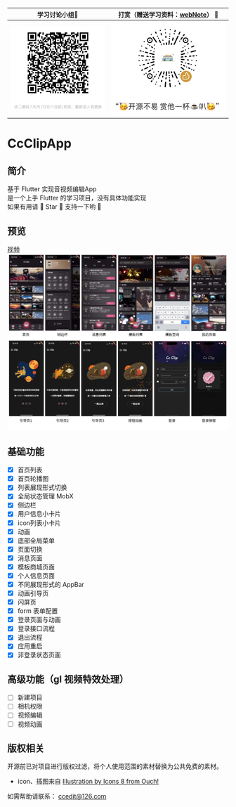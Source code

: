 
|                                      学习讨论小组🍻                                      |   打赏（赠送学习资料：[webNote](https://github.com/Cc-Edit/webNote)） :confetti_ball:    | 
|:----------------------------------------------------------------------------------:|:---------------------------------------------------------------------:| 
| ![wechat.png](https://github.com/Cc-Edit/Cc-Edit/blob/main/public/CcClip.png) |     ![img.png](https://github.com/Cc-Edit/Cc-Edit/blob/main/public/img.png)  |


# CcClipApp

## 简介
基于 Flutter 实现音视频编辑App <br/>
是一个上手 Flutter 的学习项目，没有具体功能实现 <br/>
如果有用请 🌟 Star 🌟 支持一下哟 🫣 <br/>

## 预览
[视频](https://www.bilibili.com/video/BV1Ua4y1o7X3/)    
![preview.jpg](https://github.com/Cc-Edit/CcClipApp/blob/main/preview.jpg)

## 基础功能
- [x]  首页列表
- [x]  首页轮播图
- [x]  列表展现形式切换
- [x]  全局状态管理 MobX
- [x]  侧边栏
- [x]  用户信息小卡片
- [x]  icon列表小卡片
- [x]  动画
- [x]  底部全局菜单
- [x]  页面切换
- [x]  消息页面
- [x]  模板商城页面
- [x]  个人信息页面
- [x]  不同展现形式的 AppBar
- [x]  动画引导页
- [x]  闪屏页
- [x]  form 表单配置
- [x]  登录页面与动画
- [x]  登录接口流程
- [x]  退出流程
- [x]  应用重启
- [x]  非登录状态页面

## 高级功能（gl 视频特效处理）
- [ ] 新建项目 
- [ ] 相机权限 
- [ ] 视频编辑 
- [ ] 视频动画

## 版权相关
  开源前已对项目进行版权过滤，将个人使用范围的素材替换为公共免费的素材。
  - icon、插图来自 [Illustration by Icons 8 from Ouch!](https://icons8.com/)
    

如需帮助请联系： ccedit@126.com
